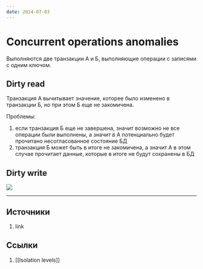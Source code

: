 ```yaml
---
date: 2024-07-03
---
```

# Concurrent operations anomalies

Выполняются две транзакции А и Б, выполняющие операции с записями с одним ключом.

## Dirty read

Транзакция А вычитывает значение, которее было изменено в транзакции Б, но при этом Б еще не закомичена.

Проблемы:

1. если транзакция Б еще не завершена, значит возможно не все операции были выполнены, а значит в А потенциально будет прочитано несогласованное состояние БД
1. транзакция Б может быть в итоге не закомичена, а значит А в этом случае прочитает данные, которые в итоге не будут сохранены в БД

## Dirty write

![](Images/)

---

## Источники

1. link

## Ссылки

1. [[Isolation levels]]
